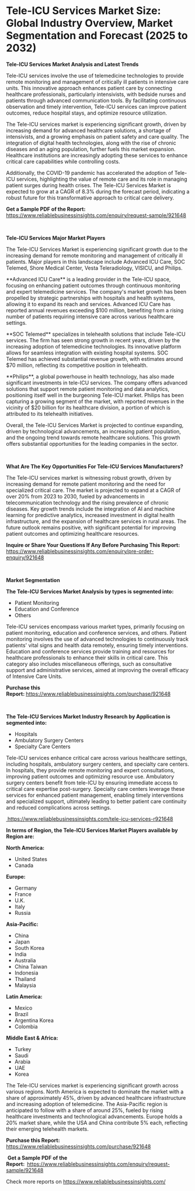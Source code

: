 <p><h1>Tele-ICU Services Market Size: Global Industry Overview, Market Segmentation and Forecast (2025 to 2032)</h1></p><p><strong>Tele-ICU Services Market Analysis and Latest Trends</strong></p>
<p><p>Tele-ICU services involve the use of telemedicine technologies to provide remote monitoring and management of critically ill patients in intensive care units. This innovative approach enhances patient care by connecting healthcare professionals, particularly intensivists, with bedside nurses and patients through advanced communication tools. By facilitating continuous observation and timely intervention, Tele-ICU services can improve patient outcomes, reduce hospital stays, and optimize resource utilization.</p><p>The Tele-ICU services market is experiencing significant growth, driven by increasing demand for advanced healthcare solutions, a shortage of intensivists, and a growing emphasis on patient safety and care quality. The integration of digital health technologies, along with the rise of chronic diseases and an aging population, further fuels this market expansion. Healthcare institutions are increasingly adopting these services to enhance critical care capabilities while controlling costs.</p><p>Additionally, the COVID-19 pandemic has accelerated the adoption of Tele-ICU services, highlighting the value of remote care and its role in managing patient surges during health crises. The Tele-ICU Services Market is expected to grow at a CAGR of 8.3% during the forecast period, indicating a robust future for this transformative approach to critical care delivery.</p></p>
<p><strong>Get a Sample PDF of the Report:&nbsp;</strong> <a href="https://www.reliablebusinessinsights.com/enquiry/request-sample/921648?utm_campaign=101&utm_medium=2&utm_source=Github&utm_content=ia&utm_term=03032025&utm_id=tele-icu-services">https://www.reliablebusinessinsights.com/enquiry/request-sample/921648</a></p>
<p>&nbsp;</p>
<p><strong>Tele-ICU Services Major Market Players</strong></p>
<p><p>The Tele-ICU Services Market is experiencing significant growth due to the increasing demand for remote monitoring and management of critically ill patients. Major players in this landscape include Advanced ICU Care, SOC Telemed, Shore Medical Center, Vesta Teleradiology, VISICU, and Philips.</p><p>**Advanced ICU Care** is a leading provider in the Tele-ICU space, focusing on enhancing patient outcomes through continuous monitoring and expert telemedicine services. The company's market growth has been propelled by strategic partnerships with hospitals and health systems, allowing it to expand its reach and services. Advanced ICU Care has reported annual revenues exceeding $100 million, benefiting from a rising number of patients requiring intensive care across various healthcare settings.</p><p>**SOC Telemed** specializes in telehealth solutions that include Tele-ICU services. The firm has seen strong growth in recent years, driven by the increasing adoption of telemedicine technologies. Its innovative platform allows for seamless integration with existing hospital systems. SOC Telemed has achieved substantial revenue growth, with estimates around $70 million, reflecting its competitive position in telehealth.</p><p>**Philips**, a global powerhouse in health technology, has also made significant investments in tele-ICU services. The company offers advanced solutions that support remote patient monitoring and data analytics, positioning itself well in the burgeoning Tele-ICU market. Philips has been capturing a growing segment of the market, with reported revenues in the vicinity of $20 billion for its healthcare division, a portion of which is attributed to its telehealth initiatives.</p><p>Overall, the Tele-ICU Services Market is projected to continue expanding, driven by technological advancements, an increasing patient population, and the ongoing trend towards remote healthcare solutions. This growth offers substantial opportunities for the leading companies in the sector.</p></p>
<p>&nbsp;</p>
<p><strong>What Are The Key Opportunities For Tele-ICU Services Manufacturers?</strong></p>
<p><p>The Tele-ICU services market is witnessing robust growth, driven by increasing demand for remote patient monitoring and the need for specialized critical care. The market is projected to expand at a CAGR of over 20% from 2023 to 2030, fueled by advancements in telecommunication technology and the rising prevalence of chronic diseases. Key growth trends include the integration of AI and machine learning for predictive analytics, increased investment in digital health infrastructure, and the expansion of healthcare services in rural areas. The future outlook remains positive, with significant potential for improving patient outcomes and optimizing healthcare resources.</p></p>
<p><strong>Inquire or Share Your Questions If Any Before Purchasing This Report:</strong> <a href="https://www.reliablebusinessinsights.com/enquiry/pre-order-enquiry/921648?utm_campaign=101&utm_medium=2&utm_source=Github&utm_content=ia&utm_term=03032025&utm_id=tele-icu-services">https://www.reliablebusinessinsights.com/enquiry/pre-order-enquiry/921648</a></p>
<p>&nbsp;</p>
<p><strong>Market Segmentation</strong></p>
<p><strong>The Tele-ICU Services Market Analysis by types is segmented into:</strong></p>
<p><ul><li>Patient Monitoring</li><li>Education and Conference</li><li>Others</li></ul></p>
<p><p>Tele-ICU services encompass various market types, primarily focusing on patient monitoring, education and conference services, and others. Patient monitoring involves the use of advanced technologies to continuously track patients' vital signs and health data remotely, ensuring timely interventions. Education and conference services provide training and resources for healthcare professionals to enhance their skills in critical care. This category also includes miscellaneous offerings, such as consultative support and administrative services, aimed at improving the overall efficacy of Intensive Care Units.</p></p>
<p><strong>Purchase this Report:&nbsp;</strong><a href="https://www.reliablebusinessinsights.com/purchase/921648?utm_campaign=101&utm_medium=2&utm_source=Github&utm_content=ia&utm_term=03032025&utm_id=tele-icu-services">https://www.reliablebusinessinsights.com/purchase/921648</a></p>
<p>&nbsp;</p>
<p><strong>The Tele-ICU Services Market Industry Research by Application is segmented into:</strong></p>
<p><ul><li>Hospitals</li><li>Ambulatory Surgery Centers</li><li>Specialty Care Centers</li></ul></p>
<p><p>Tele-ICU services enhance critical care across various healthcare settings, including hospitals, ambulatory surgery centers, and specialty care centers. In hospitals, they provide remote monitoring and expert consultations, improving patient outcomes and optimizing resource use. Ambulatory surgery centers benefit from tele-ICU by ensuring immediate access to critical care expertise post-surgery. Specialty care centers leverage these services for enhanced patient management, enabling timely interventions and specialized support, ultimately leading to better patient care continuity and reduced complications across settings.</p></p>
<p><a href="https://www.reliablebusinessinsights.com/tele-icu-services-r921648?utm_campaign=101&utm_medium=2&utm_source=Github&utm_content=ia&utm_term=03032025&utm_id=tele-icu-services">&nbsp;https://www.reliablebusinessinsights.com/tele-icu-services-r921648</a></p>
<p><strong>In terms of Region, the Tele-ICU Services Market Players available by Region are:</strong></p>
<p>
    <p> <strong> North America: </strong>
        <ul>
            <li>United States</li>
            <li>Canada</li>
        </ul>
        </p> 
    <p> <strong> Europe: </strong>
        <ul>
            <li>Germany</li>
            <li>France</li>
            <li>U.K.</li>
            <li>Italy</li>
            <li>Russia</li>
        </ul>
        </p> 
    <p> <strong> Asia-Pacific: </strong>
        <ul>
            <li>China</li>
            <li>Japan</li>
            <li>South Korea</li>
            <li>India</li>
            <li>Australia</li>
            <li>China Taiwan</li>
            <li>Indonesia</li>
            <li>Thailand</li>
            <li>Malaysia</li>
        </ul>
        </p> 
    <p> <strong> Latin America: </strong>
        <ul>
            <li>Mexico</li>
            <li>Brazil</li>
            <li>Argentina Korea</li>
            <li>Colombia</li>
        </ul>
        </p> 
    <p> <strong> Middle East & Africa: </strong>
        <ul>
            <li>Turkey</li>
            <li>Saudi</li>
            <li>Arabia</li>
            <li>UAE</li>
            <li>Korea</li>
        </ul>
    </p>
    </p>
<p><p>The Tele-ICU services market is experiencing significant growth across various regions. North America is expected to dominate the market with a share of approximately 45%, driven by advanced healthcare infrastructure and increasing adoption of telemedicine. The Asia-Pacific region is anticipated to follow with a share of around 25%, fueled by rising healthcare investments and technological advancements. Europe holds a 20% market share, while the USA and China contribute 5% each, reflecting their emerging telehealth markets.</p></p>
<p><strong>Purchase this Report: </strong><a href="https://www.reliablebusinessinsights.com/purchase/921648?utm_campaign=101&utm_medium=2&utm_source=Github&utm_content=ia&utm_term=03032025&utm_id=tele-icu-services">https://www.reliablebusinessinsights.com/purchase/921648</a></p>
<p>&nbsp;<strong>Get a Sample PDF of the Report:&nbsp;&nbsp;</strong><a href="https://www.reliablebusinessinsights.com/enquiry/request-sample/921648?utm_campaign=101&utm_medium=2&utm_source=Github&utm_content=ia&utm_term=03032025&utm_id=tele-icu-services">https://www.reliablebusinessinsights.com/enquiry/request-sample/921648</a></p>
<p><strong></strong></p>
<p>Check more reports on <a href="https://www.reliablebusinessinsights.com/?utm_campaign=101&utm_medium=2&utm_source=Github&utm_content=ia&utm_term=03032025&utm_id=tele-icu-services">https://www.reliablebusinessinsights.com/</a></p>